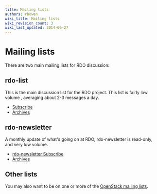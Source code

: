 ```yaml
---
title: Mailing lists
authors: rbowen
wiki_title: Mailing lists
wiki_revision_count: 3
wiki_last_updated: 2014-06-27
---
```


# Mailing lists

There are two main mailing lists for RDO discussion:

## rdo-list

This is the main discussion list for the RDO project. This list is fairly low volume , averaging about 2-3 messages a day.

*   [Subscribe](http://www.redhat.com/mailman/listinfo/rdo-list)
*   [Archives](https://www.redhat.com/archives/rdo-list/)

## rdo-newsletter

A monthly update of what's going on at RDO, rdo-newsletter is read-only, and very low volume.

*   [rdo-newsletter Subscribe](http://www.redhat.com/mailman/listinfo/rdo-newsletter)
*   [Archives](https://www.redhat.com/archives/rdo-newsletter/)

## Other lists

You may also want to be on one or more of the [OpenStack mailing lists](https://wiki.openstack.org/wiki/Mailing_Lists).
